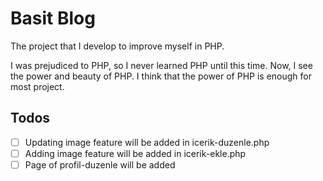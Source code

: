 # Basit Blog

The project that I develop to improve myself in PHP.

I was prejudiced to PHP, so I never learned PHP until this time. Now, I see the power and beauty of PHP. I think that the power of PHP is enough for most project.

## Todos
- [ ] Updating image feature will be added in icerik-duzenle.php
- [ ] Adding image feature will be added in icerik-ekle.php
- [ ] Page of profil-duzenle will be added

